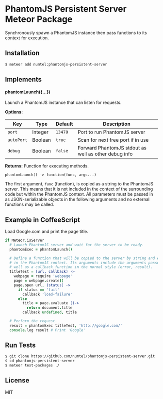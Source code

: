 # PhantomJS Persistent Server Meteor Package

Synchronously spawn a PhantomJS instance then pass functions to its context
for execution.

## Installation

```bash
$ meteor add numtel:phantomjs-persistent-server
```

## Implements

#### phantomLaunch({...})

Launch a PhantomJS instance that can listen for requests.

**Options:**

Key    | Type | Default |Description
-------|------|---------|------------------------------------------------------
`port` | Integer | `13470` | Port to run PhantomJS server
`autoPort` | Boolean | `true` | Scan for next free port if in use
`debug` | Boolean | `false` | Forward PhantomJS stdout as well as other debug info

**Returns:** Function for executing methods.

    phantomLaunch() -> function(func, args...)

The first argument, `func` (function), is copied as a string to the PhantomJS
server. This means that it is not included in the context of the surrounding
code but within the PhantomJS context. All parameters must be passed in as
JSON-serializable objects in the following arguments and no external functions
may be called.

## Example in CoffeeScript

Load Google.com and print the page title.

```coffee
if Meteor.isServer
  # Launch PhantomJS server and wait for the server to be ready.
  phantomExec = phantomLaunch()

  # Define a function that will be copied to the server by string and executed
  # in the PhantomJS context. Its arguments include the arguments passed as
  # well as a callback function in the normal style (error, result).
  titleTest = (url, callback) ->
    webpage = require 'webpage'
    page = webpage.create()
    page.open url, (status) ->
      if status == 'fail'
        callback 'load-failure'
      else
        title = page.evaluate ()->
          return document.title
        callback undefined, title

  # Perform the request.
  result = phantomExec titleTest, 'http://google.com/'
  console.log result # Print 'Google'
```

## Run Tests

```bash
$ git clone https://github.com/numtel/phantomjs-persistent-server.git
$ cd phantomjs-persistent-server
$ meteor test-packages ./
```

## License

MIT
